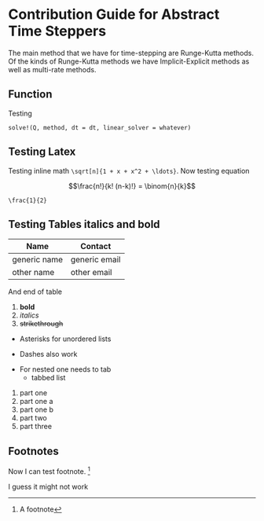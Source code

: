 # Contribution Guide for Abstract Time Steppers

The main method that we have for time-stepping are Runge-Kutta methods. Of the kinds of Runge-Kutta methods we have Implicit-Explicit methods as well as multi-rate methods.

## Function
Testing
```
solve!(Q, method, dt = dt, linear_solver = whatever)
```


## Testing Latex
Testing inline math ``\sqrt[n]{1 + x + x^2 + \ldots}``. Now testing equation

```math
\frac{n!}{k! (n-k)!} = \binom{n}{k}
```

``\frac{1}{2}``


## Testing Tables italics and bold

| Name | Contact|
|--------|------|
|generic name | generic email |
| other name | other email |

And end of table

1. **bold**
1. *italics*
1. ~~strikethrough~~

* Asterisks for unordered lists
- Dashes also work

* For nested one needs to tab
  * tabbed list

1. part one
  1. part one a
  1. part one b
1. part two
1. part three


## Footnotes

Now I can test footnote. [^1]

I guess it might not work

[^1]: A footnote
